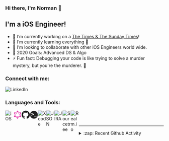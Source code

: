 ### Hi there, I'm Norman 👋

## I'm a iOS Engineer!

- 🔭 I’m currently working on a [The Times & The Sunday Times][website]!
- 🌱 I’m currently learning everything 🤣
- 👯 I’m looking to collaborate with other iOS Engineers world wide.
- 🥅 2020 Goals: Advanced DS & Algo
- ⚡ Fun fact: Debugging your code is like trying to solve a murder mystery, but you're the murderer. 🤣

### Connect with me:

[<img align="left" alt="LinkedIn" width="300px" src="https://user-images.githubusercontent.com/15030103/90287372-5a9db600-de95-11ea-9215-cef44a8d6132.png" />][linkedin]

<br />

### Languages and Tools:

[<img align="left" alt="iOS" width="26px" src="https://user-images.githubusercontent.com/15030103/90269842-e8b67400-de76-11ea-8b4f-9d63e049cd62.png" />][githubrepo]
[<img align="left" alt="GraphQL" width="26px" src="https://raw.githubusercontent.com/github/explore/80688e429a7d4ef2fca1e82350fe8e3517d3494d/topics/graphql/graphql.png" />][githubrepo]
[<img align="left" alt="GitHub" width="26px" src="https://raw.githubusercontent.com/github/explore/78df643247d429f6cc873026c0622819ad797942/topics/github/github.png" />][githubrepo]
[<img align="left" alt="Terminal" width="26px" src="https://raw.githubusercontent.com/github/explore/80688e429a7d4ef2fca1e82350fe8e3517d3494d/topics/terminal/terminal.png" />][githubrepo]
[<img align="left" alt="Xcode" width="26px" src="https://user-images.githubusercontent.com/15030103/90268637-f3700980-de74-11ea-8f48-5199c1cd13e3.png" />][githubrepo]
[<img align="left" alt="JSON" width="26px" src="https://user-images.githubusercontent.com/15030103/90268784-29ad8900-de75-11ea-9b4d-7d564303e34c.png" />][githubrepo]
[<img align="left" alt="JIRA" width="26px" src="https://user-images.githubusercontent.com/15030103/90268989-85781200-de75-11ea-995e-50c903d81319.jpg" />][githubrepo]
[<img align="left" alt="Sourcetree" width="26px" src="https://user-images.githubusercontent.com/15030103/90269071-a80a2b00-de75-11ea-88e3-a685ba568cdd.jpg" />][githubrepo]
[<img align="left" alt="Realm.io" width="26px" src="https://user-images.githubusercontent.com/15030103/90269214-e69fe580-de75-11ea-8fe8-92b918146262.jpg" />][githubrepo]



<br />
<br />

---

<details>
  <summary>:zap: Recent Github Activity</summary>
  
<!--START_SECTION:activity-->
    🎉 MVVM Design Pattern [MVVM](https://github.com/Normanndot/NorMusicAlbum/tree/master/NorMusicAlbum)
<!--END_SECTION:activity-->

</details>


[website]: https://apps.apple.com/gb/app/the-times-the-sunday-times/id436792321
[linkedin]: https://www.linkedin.com/in/norman-d-85759baa
[githubrepo]: https://github.com/Normanndot?tab=repositories
